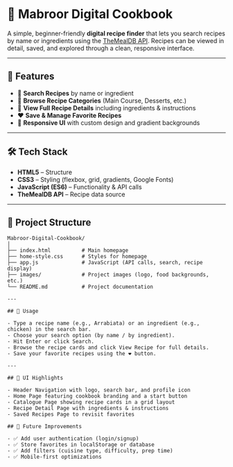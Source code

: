 # 📖 Mabroor Digital Cookbook  

A simple, beginner-friendly **digital recipe finder** that lets you search recipes by name or ingredients using the [TheMealDB API](https://www.themealdb.com/). Recipes can be viewed in detail, saved, and explored through a clean, responsive interface.  

---

## 🚀 Features  

- 🔎 **Search Recipes** by name or ingredient  
- 📂 **Browse Recipe Categories** (Main Course, Desserts, etc.)  
- 📖 **View Full Recipe Details** including ingredients & instructions  
- ❤️ **Save & Manage Favorite Recipes**  
- 🎨 **Responsive UI** with custom design and gradient backgrounds  

---

## 🛠️ Tech Stack  

- **HTML5** – Structure  
- **CSS3** – Styling (flexbox, grid, gradients, Google Fonts)  
- **JavaScript (ES6)** – Functionality & API calls  
- **TheMealDB API** – Recipe data source  

---

## 📂 Project Structure  

```plaintext
Mabroor-Digital-Cookbook/
│
├── index.html          # Main homepage
├── home-style.css      # Styles for homepage
├── app.js              # JavaScript (API calls, search, recipe display)
├── images/             # Project images (logo, food backgrounds, etc.)
└── README.md           # Project documentation

---

## 📌 Usage

- Type a recipe name (e.g., Arrabiata) or an ingredient (e.g., chicken) in the search bar.
- Choose your search option (by name / by ingredient).
- Hit Enter or click Search.
- Browse the recipe cards and click View Recipe for full details.
- Save your favorite recipes using the ❤️ button.

---

## 🎨 UI Highlights

- Header Navigation with logo, search bar, and profile icon
- Home Page featuring cookbook branding and a start button
- Catalogue Page showing recipe cards in a grid layout
- Recipe Detail Page with ingredients & instructions
- Saved Recipes Page to revisit favorites

## 🔮 Future Improvements

- ✅ Add user authentication (login/signup)
- ✅ Store favorites in localStorage or database
- ✅ Add filters (cuisine type, difficulty, prep time)
- ✅ Mobile-first optimizations